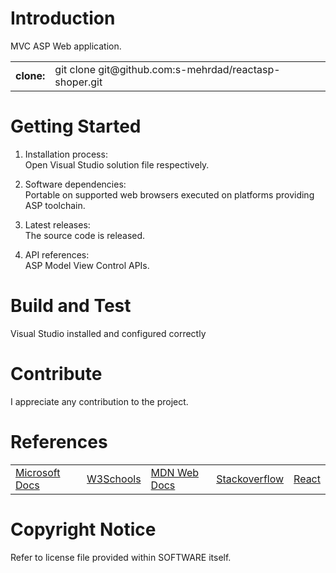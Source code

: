 # Introduction 
MVC ASP Web application.

<table>
<tr>
<td><b>clone:</b></td>
<td>git clone git@github.com:s-mehrdad/reactasp-shoper.git</td>
</tr>
</table>


# Getting Started
1.  Installation process:<br/>
Open Visual Studio solution file respectively.

2.  Software dependencies:<br/>
Portable on supported web browsers executed on platforms providing ASP toolchain.

3.  Latest releases:<br/>
The source code is released.

4.  API references:<br/>
ASP Model View Control APIs.

# Build and Test
Visual Studio installed and configured correctly


# Contribute
I appreciate any contribution to the project.

# References
<table>

<tr>
<td><a href="https://learn.microsoft.com/en-gb/docs/">Microsoft Docs</a></td>
<td><a href="https://www.w3schools.com/">W3Schools</a></td>
<td><a href="https://developer.mozilla.org/">MDN Web Docs</a></td>
<td><a href="https://stackoverflow.com/">Stackoverflow</a></td>
<td><a href="https://react.dev/learn">React</a></td>
</tr>

</table>

# Copyright Notice
Refer to license file provided within SOFTWARE itself.